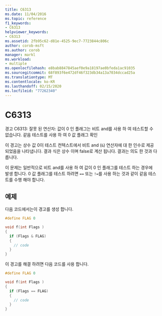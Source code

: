 ```yaml
---
title: C6313
ms.date: 11/04/2016
ms.topic: reference
f1_keywords:
- C6313
helpviewer_keywords:
- C6313
ms.assetid: 2fb95c62-d81e-4525-9ec7-7723844c806c
author: corob-msft
ms.author: corob
manager: markl
ms.workload:
- multiple
ms.openlocfilehash: e8bab8847845aef0e9a18197ae0bfeda1ac91035
ms.sourcegitcommit: 68f893f6e472df46f323db34a13a7034dccad25a
ms.translationtype: MT
ms.contentlocale: ko-KR
ms.lasthandoff: 02/15/2020
ms.locfileid: "77262340"
---
```

# <a name="c6313"></a>C6313
경고 C6313: 잘못 된 연산자: 값이 0 인 플래그는 비트 and를 사용 하 여 테스트할 수 없습니다. 같음 테스트를 사용 하 여 0 값 플래그 확인

 이 경고는 상수 값 0이 테스트 컨텍스트에서 비트 and (`&`) 연산자에 대 한 인수로 제공 되었음을 나타냅니다. 결과 식은 상수 이며 false로 계산 됩니다. 결과는 의도 한 것과 다릅니다.

 이 문제는 일반적으로 비트 and를 사용 하 여 값이 0 인 플래그를 테스트 하는 경우에 발생 합니다. 0 값 플래그를 테스트 하려면 `==` 또는 `!=`를 사용 하는 것과 같이 같음 테스트를 수행 해야 합니다.

## <a name="example"></a>예제
 다음 코드에서는이 경고를 생성 합니다.

```cpp
#define FLAG 0

void f(int Flags )
{
  if (Flags & FLAG)
  {
    // code
  }
}
```

 이 경고를 해결 하려면 다음 코드를 사용 합니다.

```cpp
#define FLAG 0

void f(int Flags )
{
  if (Flags == FLAG)
  {
    // code
  }
}
```
